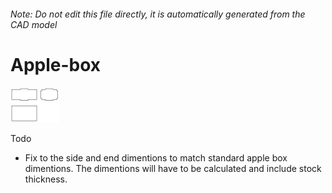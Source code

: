 ###### Note: Do not edit this file directly, it is automatically generated from the CAD model

# Apple-box

![](/project.svg)



 Todo
- Fix to the side and end dimentions to match standard apple box dimentions. The dimentions will have to be calculated and include stock thickness.



